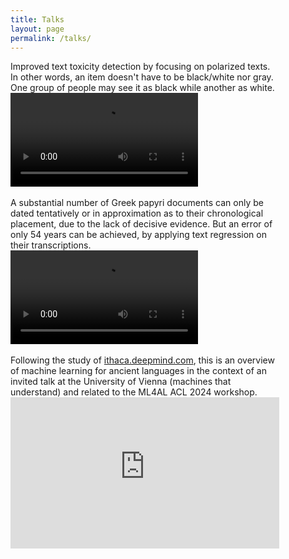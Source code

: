 ```yaml
---
title: Talks
layout: page
permalink: /talks/
---
```


<div style="max-width: 430px;">
    <div>Improved text toxicity detection by focusing on polarized texts. In other words, an item doesn't have to be black/white nor gray. One group of people may see it as black while another as white.</div>
    <video src="https://s3.amazonaws.com/pf-user-files-01/u-59356/uploads/2024-02-25/0123olf/nDFU-talk.mp4" controls="controls" style="max-width: 430px;">
    </video>
</div>

<br />

<div style="max-width: 430px;">
    <div>A substantial number of Greek papyri documents can only be dated tentatively or in approximation as to their chronological placement, due to the lack of decisive evidence. But an error of only 54 years can be achieved, by applying text regression on their transcriptions.</div>
    <video src="https://aclanthology.org/2023.acl-long.556.mp4" controls="controls" style="max-width: 430px;">
    </video>
</div>

<br />
<div style="max-width: 430px;">
    <div>Following the study of <a href="https://ithaca.deepmind.com">ithaca.deepmind.com</a>, this is an overview of machine learning for ancient languages in the context of an invited talk at the University of Vienna (<a src="https://dm.cs.univie.ac.at/teaching/machines-that-understand">machines that understand</a>) and related to the <a src="https://www.ml4al.com/">ML4AL ACL 2024 workshop</a>.</div>
    <iframe width="430" height="242" src="https://www.youtube.com/embed/ChZdDGXY4BU" title="John Pavlopoulos: Machine Learning for Ancient Languages" frameborder="0" allow="accelerometer; autoplay; clipboard-write; encrypted-media; gyroscope; picture-in-picture; web-share" referrerpolicy="strict-origin-when-cross-origin" allowfullscreen></iframe>
</div>